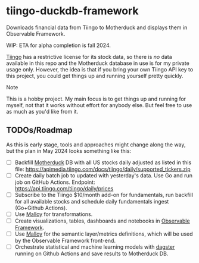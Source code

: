 # tiingo-duckdb-framework

Downloads financial data from Tiingo to Motherduck and displays them in Observable Framework.

WIP: ETA for alpha completion is fall 2024.

[Tiingo](https://www.tiingo.com/about/pricing) has a restrictive license for its stock data, so there is _no_ data available in this repo
and the Motherduck database in use is for my private usage only. However, the idea is that if you bring your own Tiingo API key to this project,
you could get things up and running yourself pretty quickly. 

> [!NOTE]
> This is a hobby project. My main focus is to get things up and running for myself, not that it works without effort for anybody else.
> But feel free to use as much as you'd like from it.

## TODOs/Roadmap

As this is early stage, tools and approaches might change along the way, but the plan in May 2024 looks something like this:

- [ ] Backfill [Motherduck](https://motherduck.com/) DB with all US stocks daily adjusted as listed in this file: https://apimedia.tiingo.com/docs/tiingo/daily/supported_tickers.zip
- [ ] Create daily batch job to updated with yesterday's data. Use Go and run job on GitHub Actions. Endpoint: https://api.tiingo.com/tiingo/daily/prices
- [ ] Subscribe to the Tiingo $10/month add-on for fundamentals, run backfill for all available stocks and schedule daily fundamentals ingest (Go+Github Actions).
- [ ] Use [Malloy](https://docs.malloydata.dev/documentation/) for transformations.
- [ ] Create visualizations, tables, dashboards and notebooks in [Observable Framework](https://observablehq.com/framework/).
- [ ] Use [Malloy](https://docs.malloydata.dev/documentation/) for the semantic layer/metrics definitions, which will be used by the Observable Framework front-end.
- [ ] Orchestrate statistical and machine learning models with [dagster](https://dagster.io/) running on Github Actions and save results to Motherduck DB.
